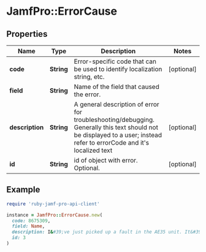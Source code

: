 # JamfPro::ErrorCause

## Properties

| Name | Type | Description | Notes |
| ---- | ---- | ----------- | ----- |
| **code** | **String** | Error-specific code that can be used to identify localization string, etc. | [optional] |
| **field** | **String** | Name of the field that caused the error. |  |
| **description** | **String** | A general description of error for troubleshooting/debugging. Generally this text should not be displayed to a user; instead refer to errorCode and it&#39;s localized text | [optional] |
| **id** | **String** | id of object with error. Optional. | [optional] |

## Example

```ruby
require 'ruby-jamf-pro-api-client'

instance = JamfPro::ErrorCause.new(
  code: 8675309,
  field: Name,
  description: I&#39;ve just picked up a fault in the AE35 unit. It&#39;s going to go 100% failure in 72 hours,
  id: 3
)
```

